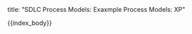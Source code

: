 <frontmatter>
title: "SDLC Process Models: Exaxmple Process Models: XP"
</frontmatter>

{{index_body}}
